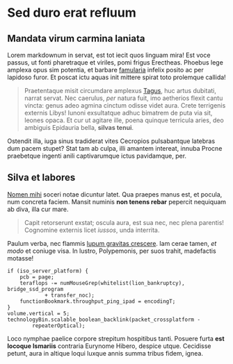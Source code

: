 # Sed duro erat refluum

## Mandata virum carmina laniata

Lorem markdownum in servat, est tot iecit quos linguam mira! Est voce passus, ut
fonti pharetraque et viriles, pomi frigus Erectheas. Phoebus lege amplexa opus
sim potentia, et barbare [famularia](http://est.com/tuamsed) infelix posito ac
per lapidoso furor. Et poscat ictu aquas init mittere spirat toto prolemque
callida!

> Praetentaque misit circumdare amplexus [Tagus](http://quadentes.net/teneat),
> huc artus dubitati, narrat servat. Nec caerulus, *per* natura fuit, imo
> aetherios flexit cantu vincta: genus adeo agmina cinctum odisse videt aura.
> Crete terrigenis externis Libys! Iunoni exsultatque adhuc bimatrem de puta via
> sit, leones opaca. Et cur ut agitare ille, poena quinque terricula aries, deo
> ambiguis Epidauria bella, **silvas tenui**.

Ostendit illa, iuga sinus tradiderat vites Cecropios pulsabantque latebras dum
pacem stupet? Stat tam ab culpa, illi amantem intereat, innuba Procne praebetque
ingenti anili captivarumque ictus pavidamque, per.

## Silva et labores

[Nomen mihi](http://www.meae-dolens.org/at.html) soceri notae dicuntur latet.
Qua praepes manus est, et pocula, num concreta faciem. Mansit numinis **non
tenens rebar** pepercit nequiquam ab diva, illa cur mare.

> Capit retorserunt exstat; oscula aura, est sua nec, nec plena parentis!
> Cognomine externis licet *iussos*, unda interrita.

Paulum verba, nec flammis [lupum gravitas
crescere](http://tam.com/aurasfrequens). Iam cerae tamen, *et modo* et coniuge
visa. In lustro, Polypemonis, per suos trahit, madefactis motasse!

    if (iso_server_platform) {
        pcb = page;
        teraflops -= numMouseGrep(whitelist(lion_bankruptcy), bridge_ssd_program
                + transfer_noc);
        functionBookmark.throughput_ping_ipad = encodingT;
    }
    volume.vertical = 5;
    technologyBin.scalable_boolean_backlink(packet_crossplatform -
            repeaterOptical);

Loco nymphae paelice corpore strepitum hospitibus tanti. Posuere furta **est
locoque Ismariis** contraria Eurynome Hibero, despice utque. Cecidisse petunt,
aura in altique loqui luxque annis summa tribus fidem, ignea.
